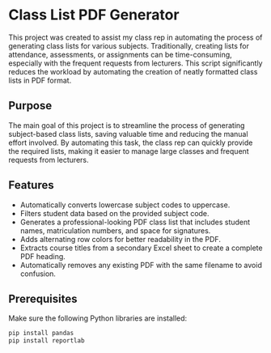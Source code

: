 # Class List PDF Generator

This project was created to assist my class rep in automating the process of generating class lists for various subjects. Traditionally, creating lists for attendance, assessments, or assignments can be time-consuming, especially with the frequent requests from lecturers. This script significantly reduces the workload by automating the creation of neatly formatted class lists in PDF format.

## Purpose

The main goal of this project is to streamline the process of generating subject-based class lists, saving valuable time and reducing the manual effort involved. By automating this task, the class rep can quickly provide the required lists, making it easier to manage large classes and frequent requests from lecturers.

## Features

- Automatically converts lowercase subject codes to uppercase.
- Filters student data based on the provided subject code.
- Generates a professional-looking PDF class list that includes student names, matriculation numbers, and space for signatures.
- Adds alternating row colors for better readability in the PDF.
- Extracts course titles from a secondary Excel sheet to create a complete PDF heading.
- Automatically removes any existing PDF with the same filename to avoid confusion.

## Prerequisites

Make sure the following Python libraries are installed:

```bash
pip install pandas
pip install reportlab
